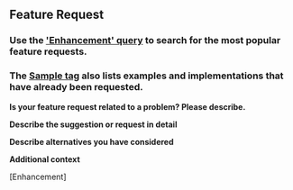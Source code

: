 ## Feature Request

### Use the ['Enhancement' query](https://github.com/microsoft/botframework-Webchat/issues?utf8=%E2%9C%93&q=is%3Aissue+is%3Aopen+label%3Aenhancement) to search for the most popular feature requests.

### The [Sample tag](https://github.com/microsoft/botframework-Webchat/issues?q=is%3Aissue+is%3Aopen+label%3ASample) also lists examples and implementations that have already been requested.

**Is your feature request related to a problem? Please describe.**

<!-- A clear and concise description of what the problem is. Ex. I'm always frustrated when [...] -->

**Describe the suggestion or request in detail**

<!-- A clear and concise description of what you want to happen. -->

**Describe alternatives you have considered**

<!-- A clear and concise description of any alternative solutions or features you've considered. -->

**Additional context**

<!-- Add any other context or screenshots about the feature request here. -->

[Enhancement]
